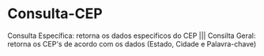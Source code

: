 # Consulta-CEP

Consulta Específica: retorna os dados especificos do CEP  ||| 
Consilta Geral: retorna os CEP's de acordo com os dados (Estado, Cidade e Palavra-chave)
